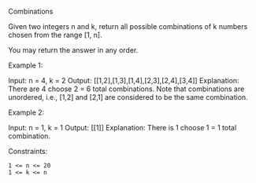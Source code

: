 Combinations

Given two integers n and k, return all possible combinations of k numbers chosen from the range [1, n].

You may return the answer in any order.

Example 1:

Input: n = 4, k = 2
Output: [[1,2],[1,3],[1,4],[2,3],[2,4],[3,4]]
Explanation: There are 4 choose 2 = 6 total combinations.
Note that combinations are unordered, i.e., [1,2] and [2,1] are considered to be the same combination.

Example 2:

Input: n = 1, k = 1
Output: [[1]]
Explanation: There is 1 choose 1 = 1 total combination.

Constraints:

    1 <= n <= 20
    1 <= k <= n
